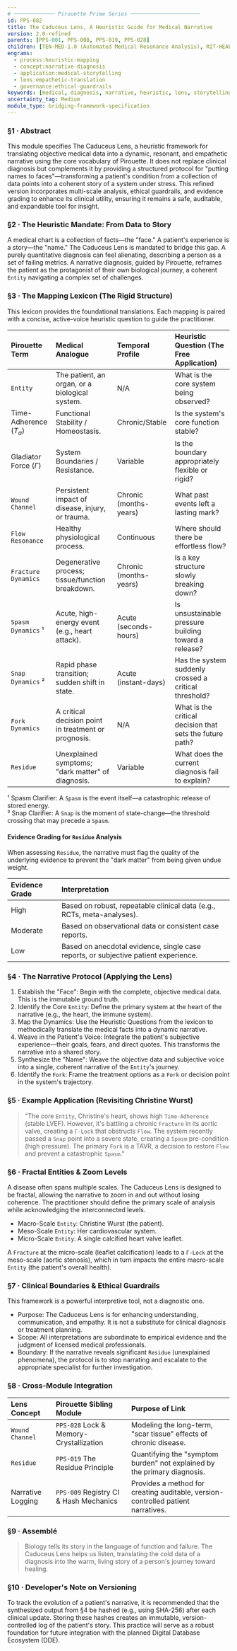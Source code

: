 ```yaml
---
# ───────────── Pirouette Prime Series ──────────────────────
id: PPS-082
title: The Caduceus Lens, A Heuristic Guide for Medical Narrative
version: 2.0-refined
parents: [PPS-001, PPS-008, PPS-019, PPS-028]
children: [TEN-MED-1.0 (Automated Medical Resonance Analysis), RIT-HEALING-PATH-1.0]
engrams:
  - process:heuristic-mapping
  - concept:narrative-diagnosis
  - application:medical-storytelling
  - lens:empathetic-translation
  - governance:ethical-guardrails
keywords: [medical, diagnosis, narrative, heuristic, lens, storytelling, empathy, clinical]
uncertainty_tag: Medium
module_type: bridging-framework-specification
---
```


### §1 · Abstract

This module specifies The Caduceus Lens, a heuristic framework for translating objective medical data into a dynamic, resonant, and empathetic narrative using the core vocabulary of Pirouette. It does not replace clinical diagnosis but complements it by providing a structured protocol for "putting names to faces"—transforming a patient's condition from a collection of data points into a coherent story of a system under stress. This refined version incorporates multi-scale analysis, ethical guardrails, and evidence grading to enhance its clinical utility, ensuring it remains a safe, auditable, and expandable tool for insight.

### §2 · The Heuristic Mandate: From Data to Story

A medical chart is a collection of facts—the "face." A patient's experience is a story—the "name." The Caduceus Lens is mandated to bridge this gap. A purely quantitative diagnosis can feel alienating, describing a person as a set of failing metrics. A narrative diagnosis, guided by Pirouette, reframes the patient as the protagonist of their own biological journey, a coherent `Entity` navigating a complex set of challenges.

### §3 · The Mapping Lexicon (The Rigid Structure)

This lexicon provides the foundational translations. Each mapping is paired with a concise, active-voice heuristic question to guide the practitioner.

| Pirouette Term | Medical Analogue | Temporal Profile | Heuristic Question (The Free Application) |
| :--- | :--- | :--- | :--- |
| `Entity` | The patient, an organ, or a biological system. | N/A | What is the core system being observed? |
| Time-Adherence ($T_a$) | Functional Stability / Homeostasis. | Chronic/Stable | Is the system's core function stable? |
| Gladiator Force ($\Gamma$) | System Boundaries / Resistance. | Variable | Is the boundary appropriately flexible or rigid? |
| `Wound Channel` | Persistent impact of disease, injury, or trauma. | Chronic (months-years) | What past events left a lasting mark? |
| `Flow Resonance` | Healthy physiological process. | Continuous | Where should there be effortless flow? |
| `Fracture Dynamics` | Degenerative process; tissue/function breakdown. | Chronic (months-years) | Is a key structure slowly breaking down? |
| `Spasm Dynamics` ¹ | Acute, high-energy event (e.g., heart attack). | Acute (seconds-hours) | Is unsustainable pressure building toward a release? |
| `Snap Dynamics` ² | Rapid phase transition; sudden shift in state. | Acute (instant-days) | Has the system suddenly crossed a critical threshold? |
| `Fork Dynamics` | A critical decision point in treatment or prognosis. | N/A | What is the critical decision that sets the future path? |
| `Residue` | Unexplained symptoms; "dark matter" of diagnosis. | Variable | What does the current diagnosis fail to explain? |

¹ Spasm Clarifier: A `Spasm` is the event itself—a catastrophic release of stored energy.  
² Snap Clarifier: A `Snap` is the moment of state-change—the threshold crossing that may precede a `Spasm`.

#### Evidence Grading for `Residue` Analysis
When assessing `Residue`, the narrative must flag the quality of the underlying evidence to prevent the "dark matter" from being given undue weight.

| Evidence Grade | Interpretation |
| :--- | :--- |
| High | Based on robust, repeatable clinical data (e.g., RCTs, meta-analyses). |
| Moderate | Based on observational data or consistent case reports. |
| Low | Based on anecdotal evidence, single case reports, or subjective patient experience. |

### §4 · The Narrative Protocol (Applying the Lens)

1.  Establish the "Face": Begin with the complete, objective medical data. This is the immutable ground truth.
2.  Identify the Core `Entity`: Define the primary system at the heart of the narrative (e.g., the heart, the immune system).
3.  Map the Dynamics: Use the Heuristic Questions from the lexicon to methodically translate the medical facts into a dynamic narrative.
4.  Weave in the Patient's Voice: Integrate the patient's subjective experience—their goals, fears, and direct quotes. This transforms the narrative into a shared story.
5.  Synthesize the "Name": Weave the objective data and subjective voice into a single, coherent narrative of the `Entity`'s journey.
6.  Identify the `Fork`: Frame the treatment options as a `Fork` or decision point in the system's trajectory.

### §5 · Example Application (Revisiting Christine Wurst)

> "The core `Entity`, Christine's heart, shows high `Time-Adherence` (stable LVEF). However, it's battling a chronic `Fracture` in its aortic valve, creating a `Γ-Lock` that obstructs `Flow`. The system recently passed a `Snap` point into a severe state, creating a `Spasm` pre-condition (high pressure). The primary `Fork` is a TAVR, a decision to restore `Flow` and prevent a catastrophic `Spasm`."

### §6 · Fractal Entities & Zoom Levels

A disease often spans multiple scales. The Caduceus Lens is designed to be fractal, allowing the narrative to zoom in and out without losing coherence. The practitioner should define the primary scale of analysis while acknowledging the interconnected levels.

* Macro-Scale `Entity`: Christine Wurst (the patient).
* Meso-Scale `Entity`: Her cardiovascular system.
* Micro-Scale `Entity`: A single calcified heart valve leaflet.

A `Fracture` at the micro-scale (leaflet calcification) leads to a `Γ-Lock` at the meso-scale (aortic stenosis), which in turn impacts the entire macro-scale `Entity` (the patient's overall health).

### §7 · Clinical Boundaries & Ethical Guardrails

This framework is a powerful interpretive tool, not a diagnostic one.
* Purpose: The Caduceus Lens is for enhancing understanding, communication, and empathy. It is not a substitute for clinical diagnosis or treatment planning.
* Scope: All interpretations are subordinate to empirical evidence and the judgment of licensed medical professionals.
* Boundary: If the narrative reveals significant `Residue` (unexplained phenomena), the protocol is to stop narrating and escalate to the appropriate specialist for further investigation.

### §8 · Cross-Module Integration

| Lens Concept | Pirouette Sibling Module | Purpose of Link |
| :--- | :--- | :--- |
| `Wound Channel` | `PPS-028` Lock & Memory-Crystallization | Modeling the long-term, "scar tissue" effects of chronic disease. |
| `Residue` | `PPS-019` The Residue Principle | Quantifying the "symptom burden" not explained by the primary diagnosis. |
| Narrative Logging | `PPS-009` Registry CI & Hash Mechanics | Provides a method for creating auditable, version-controlled patient narratives. |

### §9 · Assemblé

> Biology tells its story in the language of function and failure. The Caduceus Lens helps us listen, translating the cold data of a diagnosis into the warm, living story of a person's journey toward healing.

### §10 · Developer's Note on Versioning

To track the evolution of a patient's narrative, it is recommended that the synthesized output from §4 be hashed (e.g., using SHA-256) after each clinical update. Storing these hashes creates an immutable, version-controlled log of the patient's story. This practice will serve as a robust foundation for future integration with the planned Digital Database Ecosystem (DDE).